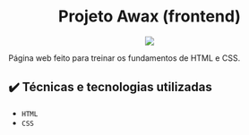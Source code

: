 <h1 align="center"> Projeto Awax (frontend) </h1>
<p align="center">
<img loading="lazy" src="http://img.shields.io/static/v1?label=STATUS&message=CONCLUIDO&color=GREEN&style=for-the-badge"/>
</p>
Página web feito para treinar os fundamentos de HTML e CSS.

<h2> ✔️ Técnicas e tecnologias utilizadas </h2>

- ``HTML``
- ``CSS``